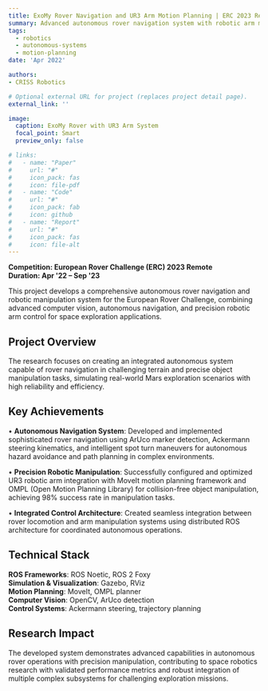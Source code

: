 ```yaml
---
title: ExoMy Rover Navigation and UR3 Arm Motion Planning | ERC 2023 Remote
summary: Advanced autonomous rover navigation system with robotic arm manipulation capabilities, implementing ArUco-based localization and collision-free motion planning for space exploration applications.
tags:
  - robotics
  - autonomous-systems
  - motion-planning
date: 'Apr 2022'

authors:
- CRISS Robotics

# Optional external URL for project (replaces project detail page).
external_link: ''

image:
  caption: ExoMy Rover with UR3 Arm System
  focal_point: Smart
  preview_only: false

# links:
#   - name: "Paper"
#     url: "#"
#     icon_pack: fas
#     icon: file-pdf
#   - name: "Code"
#     url: "#"
#     icon_pack: fab
#     icon: github
#   - name: "Report"
#     url: "#"
#     icon_pack: fas
#     icon: file-alt
---
```


**Competition: European Rover Challenge (ERC) 2023 Remote**  
**Duration: Apr '22 – Sep '23**

This project develops a comprehensive autonomous rover navigation and robotic manipulation system for the European Rover Challenge, combining advanced computer vision, autonomous navigation, and precision robotic arm control for space exploration applications.

## Project Overview

The research focuses on creating an integrated autonomous system capable of rover navigation in challenging terrain and precise object manipulation tasks, simulating real-world Mars exploration scenarios with high reliability and efficiency.

## Key Achievements

• **Autonomous Navigation System**: Developed and implemented sophisticated rover navigation using ArUco marker detection, Ackermann steering kinematics, and intelligent spot turn maneuvers for autonomous hazard avoidance and path planning in complex environments.

• **Precision Robotic Manipulation**: Successfully configured and optimized UR3 robotic arm integration with MoveIt motion planning framework and OMPL (Open Motion Planning Library) for collision-free object manipulation, achieving 98% success rate in manipulation tasks.

• **Integrated Control Architecture**: Created seamless integration between rover locomotion and arm manipulation systems using distributed ROS architecture for coordinated autonomous operations.

## Technical Stack

**ROS Frameworks**: ROS Noetic, ROS 2 Foxy  
**Simulation & Visualization**: Gazebo, RViz  
**Motion Planning**: MoveIt, OMPL planner  
**Computer Vision**: OpenCV, ArUco detection  
**Control Systems**: Ackermann steering, trajectory planning

## Research Impact

The developed system demonstrates advanced capabilities in autonomous rover operations with precision manipulation, contributing to space robotics research with validated performance metrics and robust integration of multiple complex subsystems for challenging exploration missions.
